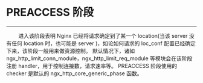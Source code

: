 # PREACCESS 阶段
***

&emsp;&emsp;
进入该阶段表明 Nginx 已经将请求确定到了某一个 location(当该 server 没有任何 location 时，也可能是 server )，如论如何请求的 loc_conf 配置已经确定下来，该阶段一般用来做资源控制。
默认情况下，诸如 ngx_http_limit_conn_module，ngx_http_limit_req_module 等模块会在该阶段注册 handler，用于控制连接数，请求速率等。
PREACCESS 阶段使用的 checker 是默认的 ngx_http_core_generic_phase 函数。